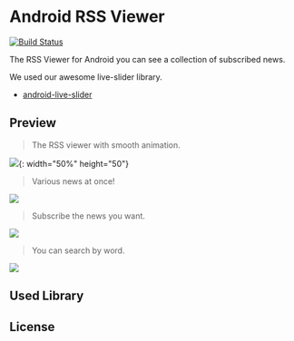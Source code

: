# Android RSS Viewer

[![Build Status](https://travis-ci.org/Park-Wonbin/android-rss-viewer.svg?branch=master)](https://travis-ci.org/Park-Wonbin/android-rss-viewer)


The RSS Viewer for Android you can see a collection of subscribed news.

We used our awesome live-slider library.
- [android-live-slider](https://github.com/shhj1998/android-live-slider)



Preview
------------

> The RSS viewer with smooth animation.

![](https://binvitstudio.com/rss-viewer/rss-viewer-1.gif){: width="50%" height="50"}


> Various news at once!

![](https://binvitstudio.com/rss-viewer/rss-viewer-2.gif)


> Subscribe the news you want.

![](https://binvitstudio.com/rss-viewer/rss-viewer-3.gif)


> You can search by word.

![](https://binvitstudio.com/rss-viewer/rss-viewer-4.gif)


Used Library
------------


License
------------
